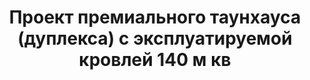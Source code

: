 ---
title: Проект премиального таунхауса (дуплекса) с эксплуатируемой кровлей 140 м кв
description: Готовый проект премиального таунхауса (дуплекса) на две семьи с эксплуатируемой кровлей. Площадь&#58; 140 м.кв.

layout: project
permalink: /proekty/:path
image: /images/proekty/taunhausy-dupleksy/dupleks-s-ekspluatiruemoj-krovlej-140m-1_1920w.jpg

featured:
weight: 203

project-title: Дуплекс с эксплуатируемой кровлей
project-catalog-title: Премиальный дуплекс
project-name: TD-140
tiny-description: Современный трехсекционный таунхаус

short-description: "Проект разработан для южных регионов, чтобы с балконов и эксплуатируемой кровли можно было наслаждаться видом на море и залитые солнцем виноградники. Такой дом прекрасно подойдет как для частного строительства для себя, так и для продажи и сдачи в аренду. Роскошный внешний вид, премиальная современная архитектура, открытые большие помещения - точная формула успеха. Особенно, если у вас есть участок с видом на море."

price-project: "120 000 р"
price-build:

area: "2x140"

related:
- TD-123
- TM-126
- TP-116

params:
- name: "Площадь секции"
  value: "140 м<sup>2</sup>"
- name: "Площадь 1-го этажа"
  value: "78 м<sup>2</sup>"
- name: "Площадь 2-го этажа"
  value: "59 м<sup>2</sup>"
- name: "Балконы и террасы"
  value: "150 м<sup>2</sup>"
- name: "Размеры секции"
  value: "11.1 x 15.5 м"
- name: "Спальни"
  value: "4"
- name: "Санузлы"
  value: "3"
- name: "Высота 1-го этажа"
  value: "3.0 м"
- name: "Высота 2-го этажа"
  value: "2.8 м"
- name: "Фундамент"
  value: "Монолитная лента"
- name: "Конструкция стен"
  value: "Ж/Б каркас, газобетон"
- name: "Перекрытия"
  value: "Монолитный Ж/Б"
- name: "Покрытие кровли"
  value: "Плоская кровля"
- name: "Облицовка стен"
  value: "Камень, керамогранит"

options:
- name: "Зеркальный проект"
  value: "5 000 р"
- name: "Проект отопления"
  value: "50 000 р"
- name: "Водоснабжение, канализация"
  value: "50 000 р"
- name: "Проект электрики"
  value: "50 000 р"
- name: "Проект подвала"
  value: "30 000 р"
- name: "Замена материала стен"
  value: "40 000 р"
- name: "Изменение фундамента"
  value: "30 000 р"
- name: "Перепланировка (перегородки)"
  value: "15 000 р"
- name: "Дизайн интерьера"
  value: "140 000 р"
---